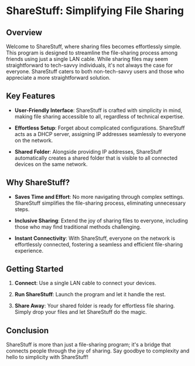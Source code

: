 # ShareStuff: Simplifying File Sharing

## Overview

Welcome to ShareStuff, where sharing files becomes effortlessly simple. This program is designed to streamline the file-sharing process among friends using just a single LAN cable. While sharing files may seem straightforward to tech-savvy individuals, it's not always the case for everyone. ShareStuff caters to both non-tech-savvy users and those who appreciate a more straightforward solution.

## Key Features

- **User-Friendly Interface**: ShareStuff is crafted with simplicity in mind, making file sharing accessible to all, regardless of technical expertise.

- **Effortless Setup**: Forget about complicated configurations. ShareStuff acts as a DHCP server, assigning IP addresses seamlessly to everyone on the network.

- **Shared Folder**: Alongside providing IP addresses, ShareStuff automatically creates a shared folder that is visible to all connected devices on the same network.

## Why ShareStuff?

- **Saves Time and Effort**: No more navigating through complex settings. ShareStuff simplifies the file-sharing process, eliminating unnecessary steps.

- **Inclusive Sharing**: Extend the joy of sharing files to everyone, including those who may find traditional methods challenging.

- **Instant Connectivity**: With ShareStuff, everyone on the network is effortlessly connected, fostering a seamless and efficient file-sharing experience.

## Getting Started

1. **Connect**: Use a single LAN cable to connect your devices.

2. **Run ShareStuff**: Launch the program and let it handle the rest.

3. **Share Away**: Your shared folder is ready for effortless file sharing. Simply drop your files and let ShareStuff do the magic.

## Conclusion

ShareStuff is more than just a file-sharing program; it's a bridge that connects people through the joy of sharing. Say goodbye to complexity and hello to simplicity with ShareStuff!